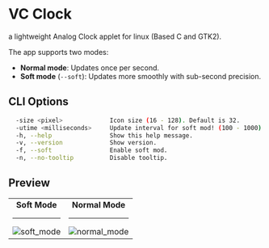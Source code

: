VC Clock
========
a lightweight Analog Clock applet for linux (Based C and GTK2).

The app supports two modes:

- **Normal mode**: Updates once per second.
- **Soft mode** (`--soft`): Updates more smoothly with sub-second precision.

CLI Options
-----------
```bash
  -size <pixel>             Icon size (16 - 128). Default is 32.
  -utime <milliseconds>     Update interval for soft mod! (100 - 1000). Default is 500.
  -h, --help                Show this help message.
  -v, --version             Show version.
  -f, --soft                Enable soft mod.
  -n, --no-tooltip          Disable tooltip.
```

Preview
-------
<div align="center"><table><tr>
    <td align="center">
      <b>Soft Mode</b><hr>
      <img src="https://github.com/user-attachments/assets/3c038bdd-6673-4c1a-8b7b-c9ab8c87214f" alt="soft_mode" />
    </td>
    <td align="center">
      <b>Normal Mode</b><hr>
      <img src="https://github.com/user-attachments/assets/edc7afb3-b3be-4825-a78a-26f561284c86" alt="normal_mode" />
    </td>
  </tr></table></div>
